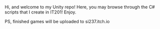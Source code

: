 Hi, and welcome to my Unity repo!
Here, you may browse through the C# scripts that I create in IT201!
Enjoy.

PS, finished games will be uploaded to si237.itch.io
